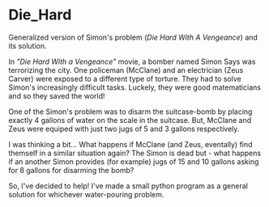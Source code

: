 # Die_Hard
Generalized version of Simon's problem (<i>Die Hard With A Vengeance</i>) and its solution.

In <i>"Die Hard With a Vengeance"</i> movie, a bomber named Simon Says was terrorizing the city. One policeman (McClane) and an electrician (Zeus Carver) were exposed to a different type of torture. They had to solve Simon's increasingly difficult tasks. Luckely, they were good matematicians and so they saved the world!  

One of the Simon's problem was to disarm the suitcase-bomb by placing exactly 4 gallons of water on the scale in the suitcase. But, McClane and Zeus were equiped with just two jugs of 5 and 3 gallons respectively.

I was thinking a bit... What happens if McClane (and Zeus, eventally) find themself in a similar situation again? The Simon is dead but - what happens if an another Simon provides (for example) jugs of 15 and 10 gallons asking for 8 gallons for disarming the bomb?

So, I've decided to help! I've made a small python program as a general solution for whichever water-pouring problem.


